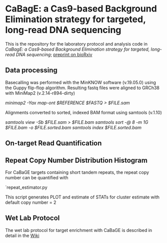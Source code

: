 # CaBagE: a Cas9-based Background Elimination strategy for targeted, long-read DNA sequencing

This is the repository for the laboratory protocol and analysis code in *CaBagE: a Cas9-based Background Elimination strategy for targeted, long-read DNA sequencing*; [preprint on bioRxiv](https://www.biorxiv.org/content/10.1101/2020.10.13.337253v2)

## Data processing
Basecalling was performed with the MinKNOW software (v.19.05.0) using the Guppy flip-flop algorithm. Resulting fastq files were aligned to GRCh38 with MiniMap2 (v.2.14-r894-dirty)

*minimap2 -Yax map-ont $REFERENCE $FASTQ > $FILE.sam*

Alignments converted to sorted, indexed BAM format using samtools (v.1.10)

*samtools view -Sb $FILE.sam > $FILE.bam*
*samtools sort -@ 8 -m 1G $FILE.bam -o $FILE.sorted.bam*
*samtools index $FILE.sorted.bam*

## On-target Read Quantification

## Repeat Copy Number Distribution Histogram

For CaBaGE targets containing short tandem repeats, the repeat copy number can be quantified with 

`repeat_estimator.py 

This script generates PLOT and estimate of STATs for cluster estimate with default copy number = 2


## Wet Lab Protocol

The wet lab protocol for target enrichment with CaBaGE is described in detail in the [Wiki](https://github.com/adw222/CaBagE-manuscript/wiki)







